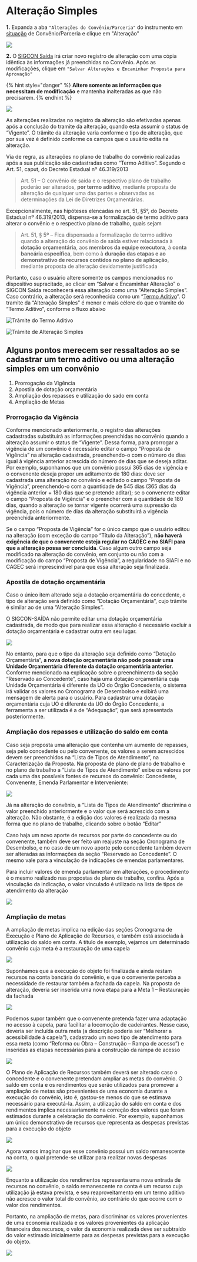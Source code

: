 # Alteração Simples

**1.** Expanda a aba `"Alterações do Convênio/Parceria"` do instrumento em [situação](broken-reference) de Convênio/Parceria e clique em "Alteração"

![](<../../../.gitbook/assets/image (341).png>)

**2.** O [SIGCON Saída](http://sigconsaida.mg.gov.br/) irá criar novo registro de alteração com uma cópia idêntica às informações já preenchidas no Convênio. Após as modificações, clique em `"Salvar Alterações e Encaminhar Proposta para Aprovação"`

{% hint style="danger" %}
**Altere somente as informações que necessitam de modificação** e mantenha inalteradas as que não precisarem.
{% endhint %}

![](<../../../.gitbook/assets/image (329).png>)



As alterações realizadas no registro da alteração são efetivadas apenas após a conclusão do tramite da alteração, quando esta assumir o status de “Vigente”. O trâmite da alteração varia conforme o tipo de alteração, que por sua vez é definido conforme os campos que o usuário edita na alteração.

Via de regra, as alterações no plano de trabalho do convênio realizadas após a sua publicação são cadastradas como “Termo Aditivo”. Segundo o Art. 51, caput, do Decreto Estadual nº 46.319/2013

>> Art. 51 – O convênio de saída e o respectivo plano de trabalho poderão ser alterados, **por termo aditivo**, mediante proposta de alteração de qualquer uma das partes e observadas as determinações da Lei de Diretrizes Orçamentárias.

Excepcionalmente, nas hipóteses elencadas no art. 51, §5°, do Decreto Estadual nº 46.319/2013, dispensa-se a formalização de termo aditivo para alterar o convênio e o respectivo plano de trabalho, quais sejam

>> &#x20;Art. 51, § 5º – Fica dispensada a formalização de termo aditivo quando a alteração do convênio de saída estiver relacionada à **dotação orçamentária**, aos **membros da equipe executora**, à **conta bancária específica**, bem como à **duração das etapas e ao demonstrativo de recursos contidos no plano de aplicação**, mediante proposta de alteração devidamente justificada

Portanto, caso o usuário altere somente os campos mencionados no dispositivo supracitado, ao clicar em “Salvar e Encaminhar Alteração” o SIGCON Saída reconhecerá essa alteração como uma “Alteração Simples”. Caso contrário, a alteração será reconhecida como um “[Termo Aditivo](../manual-convenente-alteracao/termo-aditivo.md)”. O tramite da “Alteração Simples” é menor e mais célere do que o tramite do “Termo Aditivo”, conforme o fluxo abaixo

![Trâmite do Termo Aditivo](<../../../.gitbook/assets/image (66) (1).png>)

![Trâmite de Alteração Simples](<../../../.gitbook/assets/image (122).png>)

## Alguns pontos merecem ser ressaltados ao se cadastrar um termo aditivo ou uma alteração simples em um convênio

1. Prorrogação da Vigência
2. Apostila de dotação orçamentária
3. Ampliação dos repasses e utilização do sado em conta
4. Ampliação de Metas

### Prorrogação da Vigência

Conforme mencionado anteriormente, o registro das alterações cadastradas substituirá as informações preenchidas no convênio quando a alteração assumir o status de “Vigente”. Dessa forma, para prorrogar a vigência de um convênio é necessário editar o campo “Proposta de Vigência” na alteração cadastrada, preenchendo-o com o número de dias igual à vigência anterior acrescida do número de dias que se deseja aditar. Por exemplo, suponhamos que um convênio possui 365 dias de vigência e o convenente deseja propor um aditamento de 180 dias: deve ser cadastrada uma alteração no convênio e editado o campo “Proposta de Vigência”, preenchendo-o com a quantidade de 545 dias (365 dias da vigência anterior + 180 dias que se pretende aditar); se o convenente editar o campo “Proposta de Vigência” e o preencher com a quantidade de 180 dias, quando a alteração se tornar vigente ocorrerá uma supressão da vigência, pois o número de dias da alteração substituirá a vigência preenchida anteriormente.

Se o campo “Proposta de Vigência” for o único campo que o usuário editou na alteração (com exceção do campo “Título da Alteração”), **não haverá exigência de que o convenente esteja regular no CAGEC e no SIAFI para que a alteração possa ser concluída**. Caso algum outro campo seja modificado na alteração do convênio, em conjunto ou não com a modificação do campo “Proposta de Vigência”, a regularidade no SIAFI e no CAGEC será imprescindível para que essa alteração seja finalizada.

### Apostila de dotação orçamentária

Caso o único item alterado seja a dotação orçamentária do concedente, o tipo de alteração será definido como “Dotação Orçamentária”, cujo trâmite é similar ao de uma “Alteração Simples”.

O SIGCON-SAÍDA não permite editar uma dotação orçamentária cadastrada, de modo que para realizar essa alteração é necessário excluir a dotação orçamentária e cadastrar outra em seu lugar.

![](<../../../.gitbook/assets/image (110).png>)

No entanto, para que o tipo da alteração seja definido como “Dotação Orçamentária”, **a nova dotação orçamentária não pode possuir uma Unidade Orçamentária diferente da dotação orçamentária anterior.** Conforme mencionado na explicação sobre o preenchimento da seção “Reservado ao Concedente”, caso haja uma dotação orçamentária cuja Unidade Orçamentária é diferente da UO do Órgão Concedente, o sistema irá validar os valores no Cronograma de Desembolso e exibirá uma mensagem de alerta para o usuário. Para cadastrar uma dotação orçamentária cuja UO é diferente da UO do Órgão Concedente, a ferramenta a ser utilizada é a de “Adequação”, que será apresentada posteriormente.

### &#xD;**Ampliação dos repasses e utilização do saldo em conta**

Caso seja proposta uma alteração que contenha um aumento de repasses, seja pelo concedente ou pelo convenente, os valores a serem acrescidos devem ser preenchidos na “Lista de Tipos de Atendimento”, na Caracterização da Proposta. Na proposta de plano de plano de trabalho e no plano de trabalho a “Lista de Tipos de Atendimento” exibe os valores por cada uma das possíveis fontes de recursos do convênio: Concedente, Convenente, Emenda Parlamentar e Interveniente:

![](<../../../.gitbook/assets/image (59).png>)

Já na alteração do convênio, a “Lista de Tipos de Atendimento” discrimina o valor preenchido anteriormente e o valor que será acrescido com a alteração. Não obstante, é a edição dos valores é realizada da mesma forma que no plano de trabalho, clicando sobre o botão “Editar”

Caso haja um novo aporte de recursos por parte do concedente ou do convenente, também deve ser feito um reajuste na seção Cronograma de Desembolso, e no caso de um novo aporte pelo concedente também devem ser alteradas as informações da seção “Reservado ao Concedente”. O mesmo vale para a vinculação de indicações de emendas parlamentares.&#x20;

Para incluir valores de emenda parlamentar em alterações, o procedimento é o mesmo realizado nas propostas de plano de trabalho, confira. Após a vinculação da indicação, o valor vinculado é utilizado na lista de tipos de atendimento da alteração

![](<../../../.gitbook/assets/image (58).png>)

### **Ampliação de metas**

A ampliação de metas implica na edição das seções Cronograma de Execução e Plano de Aplicação de Recursos, e também está associada à utilização do saldo em conta. A título de exemplo, vejamos um determinado convênio cuja meta é a restauração de uma capela

![](<../../../.gitbook/assets/image (132).png>)

Suponhamos que a execução do objeto foi finalizada e ainda restam recursos na conta bancária do convênio, e que o convenente perceba a necessidade de restaurar também a fachada da capela. Na proposta de alteração, deveria ser inserida uma nova etapa para a Meta 1 – Restauração da fachada

![](<../../../.gitbook/assets/image (76).png>)

Podemos supor também que o convenente pretenda fazer uma adaptação no acesso à capela, para facilitar a locomoção de cadeirantes. Nesse caso, deveria ser incluída outra meta (a descrição poderia ser “Melhorar a acessibilidade à capela”), cadastrado um novo tipo de atendimento para essa meta (como “Reforma ou Obra – Construção – Rampa de acesso”) e inseridas as etapas necessárias para a construção da rampa de acesso

![](<../../../.gitbook/assets/image (97).png>)

O Plano de Aplicação de Recursos também deverá ser alterado caso o concedente e o convenente pretendam ampliar as metas do convênio. O saldo em conta e os rendimentos que serão utilizados para promover a ampliação de metas são provenientes de uma economia durante a execução do convênio, isto é, gastou-se menos do que se estimava necessário para executá-la. Assim, a utilização do saldo em conta e dos rendimentos implica necessariamente na correção dos valores que foram estimados durante a celebração do convênio. Por exemplo, suponhamos um único demonstrativo de recursos que representa as despesas previstas para a execução do objeto

![](<../../../.gitbook/assets/image (18).png>)

Agora vamos imaginar que esse convênio possui um saldo remanescente na conta, o qual pretende-se utilizar para realizar novas despesas

![](<../../../.gitbook/assets/image (101).png>)

Enquanto a utilização dos rendimentos representa uma nova entrada de recursos no convênio, o saldo remanescente na conta é um recurso cuja utilização já estava prevista, e seu reaproveitamento em um termo aditivo não acresce o valor total do convênio, ao contrário do que ocorre com o valor dos rendimentos.&#x20;

Portanto, na ampliação de metas, para discriminar os valores provenientes de uma economia realizada e os valores provenientes da aplicação financeira dos recursos, o valor da economia realizada deve ser subtraído do valor estimado inicialmente para as despesas previstas para a execução do objeto.

![](<../../../.gitbook/assets/image (98).png>)
